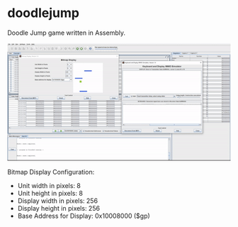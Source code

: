 # doodlejump

Doodle Jump game written in Assembly.

![](https://github.com/Yoshiok19/doodlejump/blob/main/doodlejump.gif)

Bitmap Display Configuration:
- Unit width in pixels: 8					     
- Unit height in pixels: 8
- Display width in pixels: 256
- Display height in pixels: 256
- Base Address for Display: 0x10008000 ($gp)

